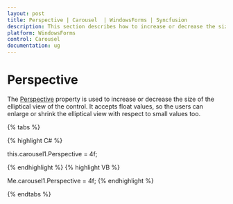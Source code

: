 ```yaml
---
layout: post
title: Perspective | Carousel  | WindowsForms | Syncfusion
description: This section describes how to increase or decrease the size of the elliptical view.
platform: WindowsForms
control: Carousel
documentation: ug
---
```


# Perspective

The [Perspective](https://help.syncfusion.com/cr/windowsforms/Syncfusion.Windows.Forms.Tools.Carousel.html#Syncfusion_Windows_Forms_Tools_Carousel_Perspective) property is used to increase or decrease the size of the elliptical view of the control. It accepts float values, so the users can enlarge or shrink the elliptical view with respect to small values too.

{% tabs %}

{% highlight C# %}


this.carousel1.Perspective = 4f;

{% endhighlight %}
{% highlight VB %}


Me.carousel1.Perspective = 4f;
{% endhighlight %}

{% endtabs %}

